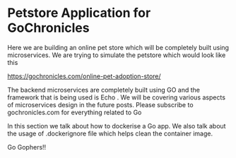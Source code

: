 # Petstore Application for GoChronicles

Here we are building an online pet store which will be completely built using microservices. We are trying to simulate the petstore which would look like this

https://gochronicles.com/online-pet-adoption-store/

The backend microservices are completely built using GO and the framework that is being used is Echo . We will be covering various aspects of microservices design in the future posts. Please subscribe to gochronicles.com for everything related to Go 


In this section we talk about how to dockerise a Go app. We also talk about the usage of .dockerignore file which helps clean the container image.

Go Gophers!!
